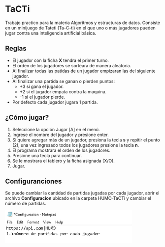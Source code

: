 # TaCTi
Trabajo practico para la materia Algoritmos y estructuras de datos. Consiste en un minijuego de Tateti (Ta-C-ti) en el que uno o más jugadores pueden jugar contra una inteligencia artificial básica.
## Reglas
* El jugador con la ficha **X** tendra el primer turno.
* El orden de los jugadores se sorteara de manera aleatoria.
* Al finalizar todas las patidas de un jugador empizaran las del siguiente jugador.
* Al finalizar una partida se ganan o pierden puntos:
    * +3 si gana el jugador.
    * +2 si el jugador empata contra la maquina.
    * -1 si el jugador pierde.
* Por defecto cada jugador jugara 1 partida.
## ¿Cómo jugar?
1. Seleccione la opción Jugar [A] en el menú.
2. Ingrese el nombre del jugador y presione enter.
3. Si quiere agregar más de un jugador, presiona la tecla **s** y repitir el punto (2), una vez ingresado todos los jugadores presione la tecla **n**.
4. El programa mostrara el orden de los jugadores.
5. Presione una tecla para continuar.
6. Se le mostrara el tablero y la ficha asignada (X/O).
7. Jugar.
## Configuranciones
Se puede cambiar la cantidad de partidas jugadas por cada jugador, abrir el archivo **Configuracion** ubicado en la carpeta HUMO-TaCTi y cambiar el número de partidas.  

![Archivo configuracion abierto en el bloc de notas](https://github.com/FDMetz/HUMO-TaCTi/blob/a58d6180fdfe260616f8a5e6bae72fb3958382a9/ScreenshotConfiguracion.png)
